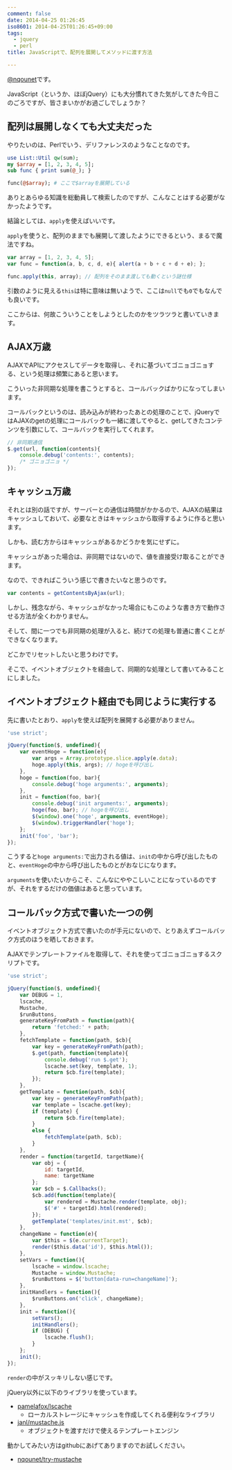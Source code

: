 ```yaml
---
comment: false
date: 2014-04-25 01:26:45
iso8601: 2014-04-25T01:26:45+09:00
tags:
  - jquery
  - perl
title: JavaScriptで、配列を展開してメソッドに渡す方法

---
```


<p><a href="https://twitter.com/nqounet">@nqounet</a>です。</p>

<p>JavaScript（というか、ほぼjQuery）にも大分慣れてきた気がしてきた今日このごろですが、皆さまいかがお過ごしでしょうか？</p>



<h2>配列は展開しなくても大丈夫だった</h2>

<p>やりたいのは、Perlでいう、デリファレンスのようなことなのです。</p>

```perl
use List::Util qw(sum);
my $array = [1, 2, 3, 4, 5];
sub func { print sum(@_); }

func(@$array); # ここで$arrayを展開している
```

<p>ありとあらゆる知識を総動員して検索したのですが、こんなことはする必要がなかったようです。</p>

<p>結論としては、<code>apply</code>を使えばいいです。</p>

<p><code>apply</code>を使うと、配列のままでも展開して渡したようにできるという、まるで魔法ですね。</p>

```js
var array = [1, 2, 3, 4, 5];
var func = function(a, b, c, d, e){ alert(a + b + c + d + e); };

func.apply(this, array); // 配列をそのまま渡しても動くという謎仕様
```

<p>引数のように見える<code>this</code>は特に意味は無いようで、ここは<code>null</code>でも<code>0</code>でもなんでも良いです。</p>

<p>ここからは、何故こういうことをしようとしたのかをツラツラと書いていきます。</p>

<h2>AJAX万歳</h2>

<p>AJAXでAPIにアクセスしてデータを取得し、それに基づいてゴニョゴニョする、という処理は頻繁にあると思います。</p>

<p>こういった非同期な処理を書こうとすると、コールバックばかりになってしまいます。</p>

<p>コールバックというのは、読み込みが終わったあとの処理のことで、jQueryではAJAXのgetの処理にコールバックも一緒に渡してやると、getしてきたコンテンツを引数にして、コールバックを実行してくれます。</p>

```js
// 非同期通信
$.get(url, function(contents){
    console.debug('contents:', contents);
    /* ゴニョゴニョ */
});
```

<h2>キャッシュ万歳</h2>

<p>それとは別の話ですが、サーバーとの通信は時間がかかるので、AJAXの結果はキャッシュしておいて、必要なときはキャッシュから取得するように作ると思います。</p>

<p>しかも、読む方からはキャッシュがあるかどうかを気にせずに。</p>

<p>キャッシュがあった場合は、非同期ではないので、値を直接受け取ることができます。</p>

<p>なので、できればこういう感じで書きたいなと思うのです。</p>

```js
var contents = getContentsByAjax(url);
```

<p>しかし、残念ながら、キャッシュがなかった場合にもこのような書き方で動作させる方法が全くわかりません。</p>

<p>そして、間に一つでも非同期の処理が入ると、続けての処理も普通に書くことができなくなります。</p>

<p>どこかでリセットしたいと思うわけです。</p>

<p>そこで、イベントオブジェクトを経由して、同期的な処理として書いてみることにしました。</p>

<h2>イベントオブジェクト経由でも同じように実行する</h2>

<p>先に書いたとおり、<code>apply</code>を使えば配列を展開する必要がありません。</p>

```js
'use strict';

jQuery(function($, undefined){
    var eventHoge = function(e){
        var args = Array.prototype.slice.apply(e.data);
        hoge.apply(this, args); // hogeを呼び出し
    },
    hoge = function(foo, bar){
        console.debug('hoge arguments:', arguments);
    },
    init = function(foo, bar){
        console.debug('init arguments:', arguments);
        hoge(foo, bar); // hogeを呼び出し
        $(window).one('hoge', arguments, eventHoge);
        $(window).triggerHandler('hoge');
    };
    init('foo', 'bar');
});
```

<p>こうすると<code>hoge arguments:</code>で出力される値は、<code>init</code>の中から呼び出したものと、<code>eventHoge</code>の中から呼び出したものとがおなじになります。</p>

<p><code>arguments</code>を使いたいからこそ、こんなにややこしいことになっているのですが、それをするだけの価値はあると思っています。</p>

<h2>コールバック方式で書いた一つの例</h2>

<p>イベントオブジェクト方式で書いたのが手元にないので、とりあえずコールバック方式のほうを晒しておきます。</p>

<p>AJAXでテンプレートファイルを取得して、それを使ってゴニョゴニョするスクリプトです。</p>

```js
'use strict';

jQuery(function($, undefined){
    var DEBUG = 1,
    lscache,
    Mustache,
    $runButtons,
    generateKeyFromPath = function(path){
        return 'fetched:' + path;
    },
    fetchTemplate = function(path, $cb){
        var key = generateKeyFromPath(path);
        $.get(path, function(template){
            console.debug('run $.get');
            lscache.set(key, template, 1);
            return $cb.fire(template);
        });
    },
    getTemplate = function(path, $cb){
        var key = generateKeyFromPath(path);
        var template = lscache.get(key);
        if (template) {
            return $cb.fire(template);
        }
        else {
            fetchTemplate(path, $cb);
        }
    },
    render = function(targetId, targetName){
        var obj = {
            id: targetId,
            name: targetName
        };
        var $cb = $.Callbacks();
        $cb.add(function(template){
            var rendered = Mustache.render(template, obj);
            $('#' + targetId).html(rendered);
        });
        getTemplate('templates/init.mst', $cb);
    },
    changeName = function(e){
        var $this = $(e.currentTarget);
        render($this.data('id'), $this.html());
    },
    setVars = function(){
        lscache = window.lscache;
        Mustache = window.Mustache;
        $runButtons = $('button[data-run=changeName]');
    },
    initHandlers = function(){
        $runButtons.on('click', changeName);
    },
    init = function(){
        setVars();
        initHandlers();
        if (DEBUG) {
            lscache.flush();
        }
    };
    init();
});
```

<p><code>render</code>の中がスッキリしない感じです。</p>

<p>jQuery以外に以下のライブラリを使っています。</p>

<ul>
<li><a href="https://github.com/pamelafox/lscache">pamelafox/lscache</a>

<ul>
<li>ローカルストレージにキャッシュを作成してくれる便利なライブラリ</li>
</ul></li>
<li><a href="https://github.com/janl/mustache.js">janl/mustache.js</a>

<ul>
<li>オブジェクトを渡すだけで使えるテンプレートエンジン</li>
</ul></li>
</ul>

<p>動かしてみたい方はgithubにあげてありますのでお試しください。</p>

<ul>
<li><a href="https://github.com/nqounet/try-mustache">nqounet/try-mustache</a></li>
</ul>
    	